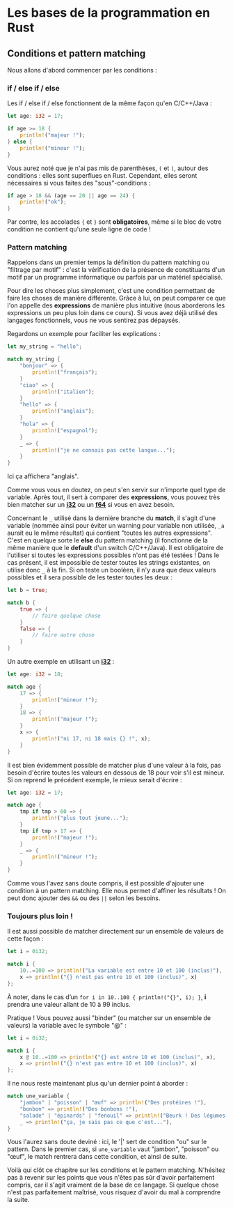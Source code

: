 # Les bases de la programmation en Rust

## Conditions et pattern matching

Nous allons d'abord commencer par les conditions :

### if / else if / else

Les if / else if / else fonctionnent de la même façon qu'en C/C++/Java :

```Rust
let age: i32 = 17;

if age >= 18 {
    println!("majeur !");
} else {
    println!("mineur !");
}
```

Vous aurez noté que je n'ai pas mis de parenthèses, `(` et `)`, autour des conditions : elles sont superflues en Rust. Cependant, elles seront nécessaires si vous faites des "sous"-conditions :

```Rust
if age > 18 && (age == 20 || age == 24) {
    println!("ok");
}
```

Par contre, les accolades `{` et `}` sont __obligatoires__, même si le bloc de votre condition ne contient qu'une seule ligne de code !

### Pattern matching

Rappelons dans un premier temps la définition du pattern matching ou "filtrage par motif" : c'est la vérification de la présence de constituants d'un motif par un programme informatique ou parfois par un matériel spécialisé.

Pour dire les choses plus simplement, c'est une condition permettant de faire les choses de manière différente. Grâce à lui, on peut comparer ce que l'on appelle des __expressions__ de manière plus intuitive (nous aborderons les expressions un peu plus loin dans ce cours). Si vous avez déjà utilisé des langages fonctionnels, vous ne vous sentirez pas dépaysés.

Regardons un exemple pour faciliter les explications :

```Rust
let my_string = "hello";

match my_string {
    "bonjour" => {
        println!("français");
    }
    "ciao" => {
        println!("italien");
    }
    "hello" => {
        println!("anglais");
    }
    "hola" => {
        println!("espagnol");
    }
    _ => {
        println!("je ne connais pas cette langue...");
    }
}
```

Ici ça affichera "anglais".

Comme vous vous en doutez, on peut s'en servir sur n'importe quel type de variable. Après tout, il sert à comparer des __expressions__, vous pouvez très bien matcher sur un [__i32__](https://doc.rust-lang.org/stable/std/primitive.i32.html) ou un [__f64__](https://doc.rust-lang.org/stable/std/primitive.f64.html) si vous en avez besoin.

Concernant le ``_`` utilisé dans la dernière branche du __match__, il s'agit d'une variable (nommée ainsi pour éviter un warning pour variable non utilisée, ``_a`` aurait eu le même résultat) qui contient "toutes les autres expressions". C'est en quelque sorte le __else__ du pattern matching (il fonctionne de la même manière que le __default__ d'un switch C/C++/Java). Il est obligatoire de l'utiliser si toutes les expressions possibles n'ont pas été testées ! Dans le cas présent, il est impossible de tester toutes les strings existantes, on utilise donc ``_`` à la fin. Si on teste un booléen, il n'y aura que deux valeurs possibles et il sera possible de les tester toutes les deux :

```Rust
let b = true;

match b {
    true => {
        // faire quelque chose
    }
    false => {
        // faire autre chose
    }
}
```

Un autre exemple en utilisant un [__i32__](https://doc.rust-lang.org/stable/std/primitive.i32.html) :

```Rust
let age: i32 = 18;

match age {
    17 => {
        println!("mineur !");
    }
    18 => {
        println!("majeur !");
    }
    x => {
        println!("ni 17, ni 18 mais {} !", x);
    }
}
```

Il est bien évidemment possible de matcher plus d'une valeur à la fois, pas besoin d'écrire toutes les valeurs en dessous de 18 pour voir s'il est mineur. Si on reprend le précédent exemple, le mieux serait d'écrire :

```Rust
let age: i32 = 17;

match age {
    tmp if tmp > 60 => {
        println!("plus tout jeune...");
    }
    tmp if tmp > 17 => {
        println!("majeur !");
    }
    _ => {
        println!("mineur !");
    }
}
```

Comme vous l'avez sans doute compris, il est possible d'ajouter une condition à un pattern matching. Elle nous permet d'affiner les résultats ! On peut donc ajouter des `&&` ou des `||` selon les besoins.

### Toujours plus loin !

Il est aussi possible de matcher directement sur un ensemble de valeurs de cette façon :

```Rust
let i = 0i32;

match i {
    10..=100 => println!("La variable est entre 10 et 100 (inclus)"),
    x => println!("{} n'est pas entre 10 et 100 (inclus)", x)
};
```

À noter, dans le cas d’un ```for i in 10..100 { println!("{}", i); }```, __i__ prendra une valeur allant de 10 à 99 inclus.

Pratique ! Vous pouvez aussi "binder" (ou matcher sur un ensemble de valeurs) la variable avec le symbole "@" :

```Rust
let i = 0i32;

match i {
    x @ 10..=100 => println!("{} est entre 10 et 100 (inclus)", x),
    x => println!("{} n'est pas entre 10 et 100 (inclus)", x)
};
```

Il ne nous reste maintenant plus qu'un dernier point à aborder :

```Rust
match une_variable {
    "jambon" | "poisson" | "œuf" => println!("Des protéines !"),
    "bonbon" => println!("Des bonbons !"),
    "salade" | "épinards" | "fenouil" => println!("Beurk ! Des légumes !"),
    _ => println!("ça, je sais pas ce que c'est..."),
}
```

Vous l'aurez sans doute deviné : ici, le '|' sert de condition "ou" sur le pattern. Dans le premier cas, si `une_variable` vaut "jambon", "poisson" ou "œuf", le match rentrera dans cette condition, et ainsi de suite.

Voilà qui clôt ce chapitre sur les conditions et le pattern matching. N'hésitez pas à revenir sur les points que vous n'êtes pas sûr d'avoir parfaitement compris, car il s'agit vraiment de la base de ce langage. Si quelque chose n'est pas parfaitement maîtrisé, vous risquez d'avoir du mal à comprendre la suite.
